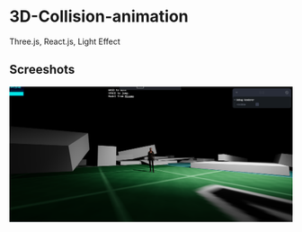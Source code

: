 # 3D-Collision-animation
Three.js, React.js, Light Effect

## Screeshots

![Home page](./3D-collision-animation-1.png?raw=true "Home page")
